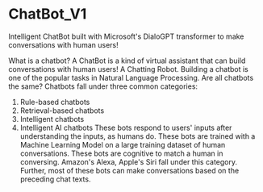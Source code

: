 # ChatBot_V1
Intelligent ChatBot built with Microsoft's DialoGPT transformer to make conversations with human users!

What is a chatbot?
A ChatBot is a kind of virtual assistant that can build conversations with human users! A Chatting Robot. Building a chatbot is one of the popular tasks in Natural Language Processing.
Are all chatbots the same?
Chatbots fall under three common categories:
1. Rule-based chatbots
2. Retrieval-based chatbots
3. Intelligent chatbots
4. Intelligent AI chatbots
These bots respond to users' inputs after understanding the inputs, as humans do. These bots are trained with a Machine Learning Model on a large training dataset of human conversations. These bots are cognitive to match a human in conversing. Amazon's Alexa, Apple's Siri fall under this category. Further, most of these bots can make conversations based on the preceding chat texts.
